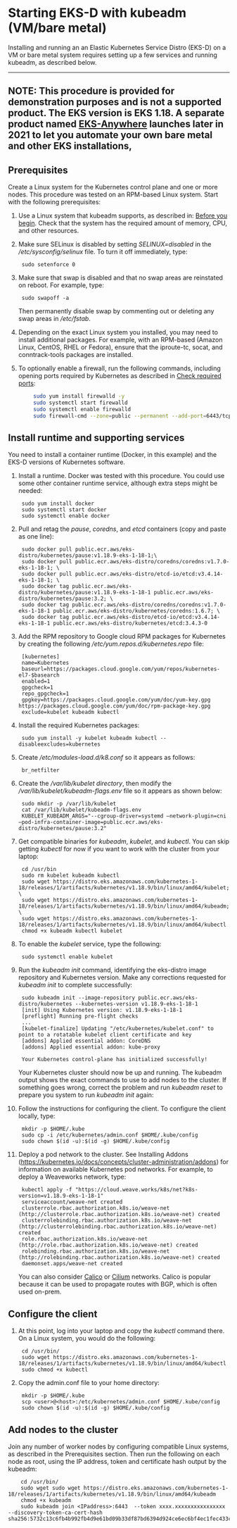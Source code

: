 # Starting EKS-D with kubeadm (VM/bare metal)

Installing and running an an Elastic Kubernetes Service Distro (EKS-D) on
a VM or bare metal system requires setting up a few services and running
kubeadm, as described below. 

---
**NOTE**:
This procedure is provided for demonstration purposes and is not a supported product.
The EKS version is EKS 1.18.  A separate product named [EKS-Anywhere](https://aws.amazon.com/eks/eks-anywhere/) 
launches later in 2021 to let you automate your own bare metal and other EKS installations,
---

## Prerequisites

Create a Linux system for the Kubernetes control plane and one or more nodes.
This procedure was tested on an RPM-based Linux system. Start with the
following prerequisites:

1. Use a Linux system that kubeadm supports, as described in: [Before you begin](https://kubernetes.io/docs/setup/production-environment/tools/kubeadm/install-kubeadm/#before-you-begin). Check that the system has the required amount of memory, CPU, and other resources. 

1. Make sure SELinux is disabled by setting *SELINUX=disabled* in the */etc/sysconfig/selinux* file. To turn it off immediately, type:

        sudo setenforce 0

1. Make sure that swap is disabled and that no swap areas are reinstated on reboot. For example, type:

        sudo swapoff -a

    Then permanently disable swap by commenting out or deleting any swap areas in */etc/fstab*.

1. Depending on the exact Linux system you installed, you may need to install additional packages. For example, with an RPM-based (Amazon Linux, CentOS, RHEL or Fedora), ensure that the iproute-tc, socat, and conntrack-tools packages are installed.

1. To optionally enable a firewall, run the following commands, including
opening ports required by Kubernetes as described in
[Check required ports](https://kubernetes.io/docs/setup/production-environment/tools/kubeadm/install-kubeadm/#check-required-ports):

```bash
        sudo yum install firewalld -y
        sudo systemctl start firewalld
        sudo systemctl enable firewalld
        sudo firewall-cmd --zone=public --permanent --add-port=6443/tcp --add-port=2379-2380/tcp --add-port=10250-10252/tcp

```

## Install runtime and supporting services

You need to install a container runtime (Docker, in this example) and the
EKS-D versions of Kubernetes software.

1. Install a runtime. Docker was tested with this procedure. You could use some other container runtime service, although extra steps might be needed:

        sudo yum install docker
        sudo systemctl start docker
        sudo systemctl enable docker

1. Pull and retag the *pause*, *coredns*, and *etcd* containers (copy and paste as one line):

        sudo docker pull public.ecr.aws/eks-distro/kubernetes/pause:v1.18.9-eks-1-18-1;\
        sudo docker pull public.ecr.aws/eks-distro/coredns/coredns:v1.7.0-eks-1-18-1; \
        sudo docker pull public.ecr.aws/eks-distro/etcd-io/etcd:v3.4.14-eks-1-18-1; \
        sudo docker tag public.ecr.aws/eks-distro/kubernetes/pause:v1.18.9-eks-1-18-1 public.ecr.aws/eks-distro/kubernetes/pause:3.2; \
        sudo docker tag public.ecr.aws/eks-distro/coredns/coredns:v1.7.0-eks-1-18-1 public.ecr.aws/eks-distro/kubernetes/coredns:1.6.7; \
        sudo docker tag public.ecr.aws/eks-distro/etcd-io/etcd:v3.4.14-eks-1-18-1 public.ecr.aws/eks-distro/kubernetes/etcd:3.4.3-0

1. Add the RPM repository to Google cloud RPM packages for Kubernetes by
creating the following */etc/yum.repos.d/kubernetes.repo* file:

        [kubernetes]
        name=Kubernetes
        baseurl=https://packages.cloud.google.com/yum/repos/kubernetes-el7-$basearch
        enabled=1
        gpgcheck=1
        repo_gpgcheck=1
        gpgkey=https://packages.cloud.google.com/yum/doc/yum-key.gpg https://packages.cloud.google.com/yum/doc/rpm-package-key.gpg
        exclude=kubelet kubeadm kubectl

1. Install the required Kubernetes packages:

        sudo yum install -y kubelet kubeadm kubectl --disableexcludes=kubernetes

1. Create */etc/modules-load.d/k8.conf* so it appears as follows:

        br_netfilter

1. Create the */var/lib/kubelet directory*, then modify the */var/lib/kubelet/kubeadm-flags.env* file so it appears as shown below:

        sudo mkdir -p /var/lib/kubelet
        cat /var/lib/kubelet/kubeadm-flags.env
        KUBELET_KUBEADM_ARGS="--cgroup-driver=systemd —network-plugin=cni —pod-infra-container-image=public.ecr.aws/eks-distro/kubernetes/pause:3.2"

1. Get compatible binaries for *kubeadm*, *kubelet*, and *kubectl*.
You can skip getting *kubectl* for now if you want to work with the
cluster from your laptop:

        cd /usr/bin
        sudo rm kubelet kubeadm kubectl
        sudo wget https://distro.eks.amazonaws.com/kubernetes-1-18/releases/1/artifacts/kubernetes/v1.18.9/bin/linux/amd64/kubelet; \
        sudo wget https://distro.eks.amazonaws.com/kubernetes-1-18/releases/1/artifacts/kubernetes/v1.18.9/bin/linux/amd64/kubeadm; \
        sudo wget https://distro.eks.amazonaws.com/kubernetes-1-18/releases/1/artifacts/kubernetes/v1.18.9/bin/linux/amd64/kubectl
        chmod +x kubeadm kubectl kubelet

1. To enable the *kubelet* service, type the following:

        sudo systemctl enable kubelet

1. Run the *kubeadm init* command, identifying the eks-distro image repository and Kubernetes version. Make any corrections requested for *kubeadm init* to complete successfully:

        sudo kubeadm init --image-repository public.ecr.aws/eks-distro/kubernetes --kubernetes-version v1.18.9-eks-1-18-1
        [init] Using Kubernetes version: v1.18.9-eks-1-18-1
        [preflight] Running pre-flight checks
        ...
        [kubelet-finalize] Updating "/etc/kubernetes/kubelet.conf" to point to a rotatable kubelet client certificate and key
        [addons] Applied essential addon: CoreDNS
        [addons] Applied essential addon: kube-proxy
        
        Your Kubernetes control-plane has initialized successfully!

    Your Kubernetes cluster should now be up and running. The kubeadm output shows the exact commands to use to add nodes to the cluster. If something goes wrong, correct the problem and run *kubeadm reset* to prepare you system to run *kubeadm init* again:

1. Follow the instructions for configuring the client. To configure the client locally, type:

        mkdir -p $HOME/.kube
        sudo cp -i /etc/kubernetes/admin.conf $HOME/.kube/config
        sudo chown $(id -u):$(id -g) $HOME/.kube/config

1. Deploy a pod network to the cluster. See Installing Addons (https://kubernetes.io/docs/concepts/cluster-administration/addons) for information on available Kubernetes pod networks. For example, to deploy a Weaveworks network, type:

        kubectl apply -f "https://cloud.weave.works/k8s/net?k8s-version=v1.18.9-eks-1-18-1"
        serviceaccount/weave-net created
        clusterrole.rbac.authorization.k8s.io/weave-net (http://clusterrole.rbac.authorization.k8s.io/weave-net) created
        clusterrolebinding.rbac.authorization.k8s.io/weave-net (http://clusterrolebinding.rbac.authorization.k8s.io/weave-net) created
        role.rbac.authorization.k8s.io/weave-net (http://role.rbac.authorization.k8s.io/weave-net) created
        rolebinding.rbac.authorization.k8s.io/weave-net (http://rolebinding.rbac.authorization.k8s.io/weave-net) created
        daemonset.apps/weave-net created

    You can also consider [Calico](https://www.projectcalico.org/) or [Cilium](https://cilium.io/) networks. Calico is popular because it can be used to propagate routes with BGP, which is often used on-prem.

## Configure the client

1. At this point, log into your laptop and copy the *kubectl* command there. On a Linux system, you would do the following:

        cd /usr/bin/
        sudo wget https://distro.eks.amazonaws.com/kubernetes-1-18/releases/1/artifacts/kubernetes/v1.18.9/bin/linux/amd64/kubectl
        sudo chmod +x kubectl

1. Copy the admin.conf file to your home directory:

        mkdir -p $HOME/.kube
        scp <user>@<host>:/etc/kubernetes/admin.conf $HOME/.kube/config
        sudo chown $(id -u):$(id -g) $HOME/.kube/config 

## Add nodes to the cluster

Join any number of worker nodes by configuring compatible Linux systems, as described in the Prerequisites section. Then run the following on each node as root, using the IP address, token and certificate hash output by the kubeadm:

        cd /usr/bin/
        sudo wget sudo wget https://distro.eks.amazonaws.com/kubernetes-1-18/releases/1/artifacts/kubernetes/v1.18.9/bin/linux/amd64/kubeadm
        chmod +x kubeadm
        sudo kubeadm join <IPaddress>:6443  --token xxxx.xxxxxxxxxxxxxxxx  --discovery-token-ca-cert-hash sha256:5732c13c6fb4b992fb4d9e61bd09b33df87bd6394d924ce6ec6bf4ec1fec433c
